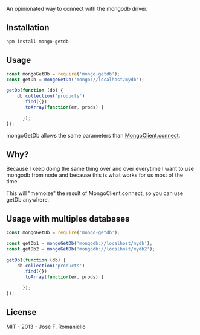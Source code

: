 An opinionated way to connect with the mongodb driver.

## Installation

	npm install mongo-getdb



## Usage

~~~javascript
const mongoGetDb = require('mongo-getdb');
const getDb = mongoGetDb('mongo://localhost/mydb');

getDb(function (db) {
	db.collection('products')
	  .find({})
	  .toArray(function(er, prods) {

	  });
});
~~~

mongoGetDb allows the same parameters than [MongoClient.connect](https://github.com/mongodb/node-mongodb-native/blob/master/docs/articles/MongoClient.md#mongoclientconnect).

## Why?

Because I keep doing the same thing over and over everytime I want to use mongodb from node and because this is what works for us most of the time.

This will "memoize" the result of MongoClient.connect, so you can use getDb anywhere.

## Usage with multiples databases

~~~javascript
const mongoGetDb = require('mongo-getdb');

const getDb1 = mongoGetDb('mongodb://localhost/mydb');
const getDb2 = mongoGetDb('mongodb://localhost/mydb2');

getDb1(function (db) {
	db.collection('products')
	  .find({})
	  .toArray(function(er, prods) {

	  });
});
~~~

## License

MIT - 2013 - José F. Romaniello
